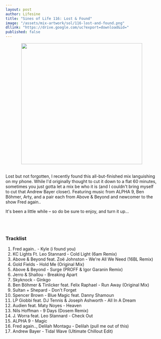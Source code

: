 ```yaml
---
layout: post
author: Lifesine
title: "Sines of Life 116: Lost & Found"
image: "/assets/mix-artwork/sol/116-lost-and-found.png"
dllink: "https://drive.google.com/uc?export=download&id="
published: false
---
```


<div style="text-align:center"><img src="{{ page.image }}" width="400px" height="auto" /></div>
<br>

Lost but not forgotten, I recently found this all-but-finished mix languishing on my phone. While I'd originally thought to cut it down to a flat 60 minutes, sometimes you just gotta let a mix be who it is (and I couldn't bring myself to cut that Andrew Bayer closer). Featuring music from ALPHA 9, Ben Böhmer, Arty, and a pair each from Above & Beyond and newcomer to the show Fred again..

It's been a little while – so do be sure to enjoy, and turn it up...

<br>



<br>

### Tracklist

01. Fred again.. - Kyle (i found you)
02. KC Lights Ft. Leo Stannard - Cold Light (6am Remix)
03. Above & Beyond feat. Zoë Johnston - We're All We Need (16BL Remix)
04. Gold Fields - Hold Me (Original Mix)
05. Above & Beyond - Surge (PROFF & Igor Garanin Remix)
06. Jerro & Shallou - Breaking Apart
07. Skyknock - Ginkgo
08. Ben Böhmer & Tinlicker feat. Felix Raphael - Run Away (Original Mix)
09. Sultan + Shepard - Don't Forget
10. Spencer Brown - Blue Magic feat. Danny Shamoun
11. LP Giobbi feat. DJ Tennis & Joseph Ashworth - All In A Dream
12. Audien feat. Maty Noyes - Heaven
13. Nils Hoffman - 9 Days (Dosem Remix)
14. J. Worra feat. Leo Stannard - Check Out
15. ALPHA 9 - Magic
16. Fred again.., Delilah Montagu - Delilah (pull me out of this)
17. Andrew Bayer - Tidal Wave (Ultimate Chillout Edit)

<br>

